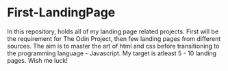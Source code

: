 # First-LandingPage

In this repository, holds all of my landing page related projects. First will be the requirement for The Odin Project, then few landing pages from different sources.
The aim is to master the art of html and css before transitioning to the programming language - Javascript.
My target is atleast 5 - 10 landing pages. Wish me luck! 